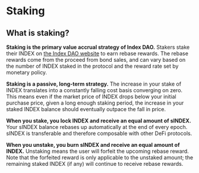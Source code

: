 # Staking

## What is staking?

**Staking is the primary value accrual strategy of Index DAO.** Stakers stake their INDEX on [the Index DAO website](https://app.indexdao.finance/#/) to earn rebase rewards. The rebase rewards come from the proceed from bond sales, and can vary based on the number of INDEX staked in the protocol and the reward rate set by monetary policy.

**Staking is a passive, long-term strategy.** The increase in your stake of INDEX translates into a constantly falling cost basis converging on zero. This means even if the market price of INDEX drops below your initial purchase price, given a long enough staking period, the increase in your staked INDEX balance should eventually outpace the fall in price.

**When you stake, you lock INDEX and receive an equal amount of sINDEX.** Your sINDEX balance rebases up automatically at the end of every epoch. sINDEX is transferable and therefore composable with other DeFi protocols.

**When you unstake, you burn sINDEX and receive an equal amount of INDEX.** Unstaking means the user will forfeit the upcoming rebase reward. Note that the forfeited reward is only applicable to the unstaked amount; the remaining staked INDEX (if any) will continue to receive rebase rewards.
